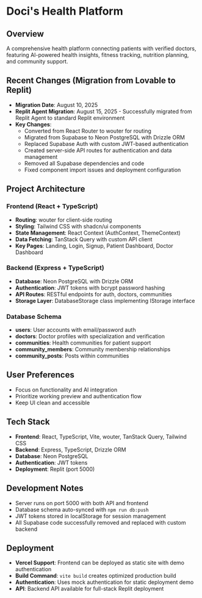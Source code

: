 # Doci's Health Platform

## Overview
A comprehensive health platform connecting patients with verified doctors, featuring AI-powered health insights, fitness tracking, nutrition planning, and community support.

## Recent Changes (Migration from Lovable to Replit)
- **Migration Date**: August 10, 2025
- **Replit Agent Migration**: August 15, 2025 - Successfully migrated from Replit Agent to standard Replit environment
- **Key Changes**:
  - Converted from React Router to wouter for routing
  - Migrated from Supabase to Neon PostgreSQL with Drizzle ORM
  - Replaced Supabase Auth with custom JWT-based authentication
  - Created server-side API routes for authentication and data management
  - Removed all Supabase dependencies and code
  - Fixed component import issues and deployment configuration

## Project Architecture

### Frontend (React + TypeScript)
- **Routing**: wouter for client-side routing
- **Styling**: Tailwind CSS with shadcn/ui components
- **State Management**: React Context (AuthContext, ThemeContext)
- **Data Fetching**: TanStack Query with custom API client
- **Key Pages**: Landing, Login, Signup, Patient Dashboard, Doctor Dashboard

### Backend (Express + TypeScript)
- **Database**: Neon PostgreSQL with Drizzle ORM
- **Authentication**: JWT tokens with bcrypt password hashing
- **API Routes**: RESTful endpoints for auth, doctors, communities
- **Storage Layer**: DatabaseStorage class implementing IStorage interface

### Database Schema
- **users**: User accounts with email/password auth
- **doctors**: Doctor profiles with specialization and verification
- **communities**: Health communities for patient support
- **community_members**: Community membership relationships
- **community_posts**: Posts within communities

## User Preferences
- Focus on functionality and AI integration
- Prioritize working preview and authentication flow
- Keep UI clean and accessible

## Tech Stack
- **Frontend**: React, TypeScript, Vite, wouter, TanStack Query, Tailwind CSS
- **Backend**: Express, TypeScript, Drizzle ORM
- **Database**: Neon PostgreSQL
- **Authentication**: JWT tokens
- **Deployment**: Replit (port 5000)

## Development Notes
- Server runs on port 5000 with both API and frontend
- Database schema auto-synced with `npm run db:push`
- JWT tokens stored in localStorage for session management
- All Supabase code successfully removed and replaced with custom backend

## Deployment
- **Vercel Support**: Frontend can be deployed as static site with demo authentication
- **Build Command**: `vite build` creates optimized production build
- **Authentication**: Uses mock authentication for static deployment demo
- **API**: Backend API available for full-stack Replit deployment